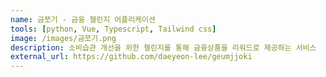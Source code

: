 ```yaml
---
name: 금쪼기 - 금융 챌린지 어플리케이션
tools: [python, Vue, Typescript, Tailwind css]
image: /images/금쪼기.png
description: 소비습관 개선을 위한 챌린지를 통해 금융상품을 리워드로 제공하는 서비스
external_url: https://github.com/daeyeon-lee/geumjjoki
---
```

